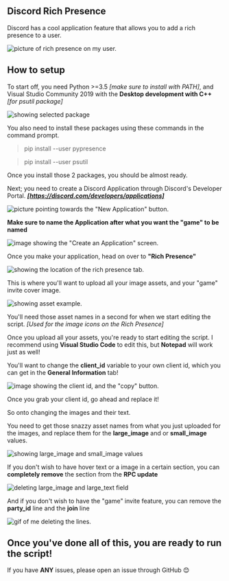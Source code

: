 ## Discord Rich Presence

Discord has a cool application feature that allows you to add a rich presence to a user.

![picture of rich presence on my user.](https://i.imgur.com/cxfcTBX.png)

## How to setup

To start off, you need Python >=3.5 *[make sure to install with PATH]*, and Visual Studio Community 2019 with the **Desktop development with C++** *[for psutil package]*

![showing selected package](https://cdn.discordapp.com/attachments/738968109288914976/775828681674719232/unknown.png)

You also need to install these packages using these commands in the command prompt.

> pip install --user pypresence

> pip install --user psutil

Once you install those 2 packages, you should be almost ready.

Next; you need to create a Discord Application through Discord's Developer Portal.
***[https://discord.com/developers/applications]***

![picture pointing towards the "New Application" button.](https://i.imgur.com/X7pE5BB.png)

**Make sure to name the Application after what you want the "game" to be named**

![image showing the "Create an Application" screen.](https://i.imgur.com/4OXlJVw.png)

Once you make your application, head on over to **"Rich Presence"**

![showing the location of the rich presence tab.](https://i.imgur.com/F9pxRlb.png)

This is where you'll want to upload all your image assets, and your "game" invite cover image.

![showing asset example.](https://i.imgur.com/g1BVyLI.png)

You'll need those asset names in a second for when we start editing the script.
*[Used for the image icons on the Rich Presence]*

Once you upload all your assets, you're ready to start editing the script.
I recommend using **Visual Studio Code** to edit this, but **Notepad** will work just as well!

You'll want to change the **client_id** variable to your own client id, which you can get in the **General Information** tab!

![image showing the client id, and the "copy" button.](https://i.imgur.com/skaaw60.png)

Once you grab your client id, go ahead and replace it!

So onto changing the images and their text.

You need to get those snazzy asset names from what you just uploaded for the images, and replace them for the **large_image** and or **small_image** values.

![showing large_image and small_image values](https://i.imgur.com/yhixBlG.png)


If you don't wish to have hover text or a image in a certain section, you can **completely remove** the section from the **RPC update**

![deleting large_image and large_text field](https://i.imgur.com/pBDDoN5.gif)

And if you don't wish to have the "game" invite feature, you can remove the **party_id** line and the **join** line

![gif of me deleting the lines.](https://i.imgur.com/TKaSXl9.gif)

## Once you've done all of this, you are ready to run the script!

If you have **ANY** issues, please open an issue through GitHub 😊
